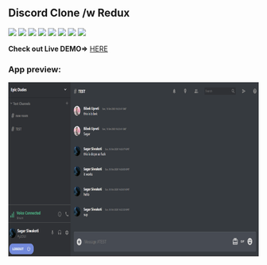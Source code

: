 ## Discord Clone /w Redux

<p>
    <img src="https://img.shields.io/badge/Platform-Web-brightgreen.svg" />
  <img src="https://img.shields.io/badge/Application-DiscordWEB-green.svg" />
  <img src="https://img.shields.io/badge/Editor-WEB_Strom-0078d7.svg" />
  <img src="https://img.shields.io/badge/Library-React_JS-61dbfb.svg" />
  <img src="https://img.shields.io/badge/Language-JavaScript-f0db4f.svg" />
    <img src="https://img.shields.io/badge/State_Management-REDUX-orange.svg" />
  <img src="https://img.shields.io/badge/BackEnd-Firebase-brightgreen.svg" />
    <img src="https://img.shields.io/badge/Hosting-Firebase_Hosting-brightgreen.svg" />

</p>
<p><b>Check out Live DEMO=></b> <a href="https://discord-clone-6c4b2.web.app/">HERE</a></p>
<h3>App preview:</h3>
<img src="src/assets/Screenshot_13.png" alt="preview" height="350" />
